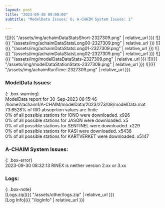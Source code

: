 ```yaml
---
layout: post
title: "2023-09-30 09:00:00"
subtitle: "ModelData Issues: 6; A-CHAIM System Issues: 1"

---
```


![]({{ "/assets/img/achaimDataStatsShort-2327309.png" | relative_url }})
![]({{ "/assets/img/achaimDataStatsLong00-2327309.png" | relative_url }})
![]({{ "/assets/img/achaimDataStatsLong01-2327309.png" | relative_url }})
![]({{ "/assets/img/achaimDataStatsLong02-2327309.png" | relative_url }})
![]({{ "/assets/img/modelDataDataStats-2327309.png" | relative_url }})
![]({{ "/assets/img/modelDataStationStats-2327309.png" | relative_url }})
![]({{ "/assets/img/achaimRunTime-2327309.png" | relative_url }})


### ModelData Issues:  
  
{: .box-warning}  
 ModelData report for 30-Sep-2023 08:15:46   
 /home2/achaim1/A-CHAIM/modelData/2023/273/08/modelData.mat   
 73.6528% of RIO absoprtion values are finite   
 0% of all possible stations for IONO were downloaded. x926   
 0% of all possible stations for JASON were downloaded. x5   
 0% of all possible stations for SENTINEL were downloaded. x229   
 0% of all possible stations for KASI were downloaded. x5438   
 0% of all possible stations for KARTVERKET were downloaded. x5147   
  
### A-CHAIM System Issues:  
  
{: .box-error}  
2023-09-30 08:32:13 RINEX is neither version 2.xx or 3.xx  

### Logs:  
  
{: .box-note}  
[Logs.zip]({{ "/assets/other/logs.zip" | relative_url }})  
[Log Info]({{ "/logInfo" | relative_url }})  
